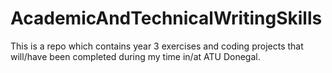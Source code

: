 # AcademicAndTechnicalWritingSkills
This is a repo which contains year 3 exercises and coding projects that will/have been completed during my time in/at ATU Donegal.
